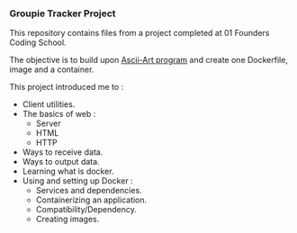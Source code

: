 ### Groupie Tracker Project

This repository contains files from a project completed at 01 Founders Coding School.

The objective is to build upon [Ascii-Art program](https://github.com/abmutungi/01-founders-ascii-art) and create one Dockerfile, image and a container.

This project introduced me to :

- Client utilities.
- The basics of web :
  - Server
  - HTML
  - HTTP
- Ways to receive data.
- Ways to output data.
- Learning what is docker.
- Using and setting up Docker :
  - Services and dependencies.
  - Containerizing an application.
  - Compatibility/Dependency.
  - Creating images.
